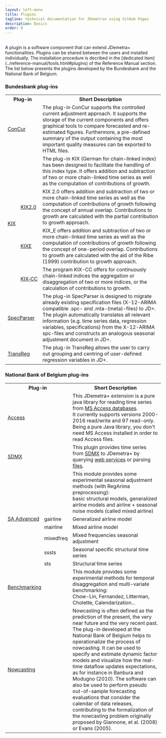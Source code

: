 ```yaml
---
layout: left-menu
title: Plugins
tagline: technical documentation for JDemetra+ using GitHub Pages
description: Basics
order: 0
---
```

<br/>
A plugin is a software component that can extend JDemetra+ functionalities. 
Plugins can be shared between the users and installed individually. The installation procedure is decribed in the [dedicated item](../reference-manual/tools.html#plugins) of the Reference Manual section.
The list below presents the plugins developed by the Bundesbank and the National Bank of Belgium.

### Bundesbank plug-ins

<table class="table table-bordered">
  <tr>
    <th colspan="2">Plug-in</th>
    <th>Short Description</th>
  </tr>
  <tr>
    <td colspan="2"><a href="https://immurb.github.io/pages/concur/">ConCur</a></td>
    <td>The plug-in ConCur supports the controlled current adjustment approach. It supports the storage of the current components and offers graphical tools to compare forecasted and re-estimated figures. Furthermore, a pre-defined summary of the output containing the most important quality measures can be exported to HTML files.</td>
  </tr>
  <tr>
    <td style = "border-right: 0px" rowspan="4"><a href="https://immurb.github.io/pages/kix/">KIX</a></td>
    <td style = "border-left: 0px"></td>
    <td>The plug-in KIX (German for chain-linked index) has been designed to facilitate the handling of this index type. It offers addition and subtraction of two or more chain-linked time series as well as the computation of contributions of growth.</td>
  </tr>
  <tr>
    <td><a href="https://immurb.github.io/pages/kix/kix2/">KIX2.0</a></td>
    <td>KIX 2.0 offers addition and subtraction of two or more chain-linked time series as well as the computation of contributions of growth following the concept of annual overlap. Contributions to growth are calculated with the partial contribution to growth approach.</td>
  </tr>
  <tr>
    <td><a href="https://immurb.github.io/pages/kix/kixe/">KIXE</a></td>
    <td>KIX_E offers addition and subtraction of two or more chain-linked time series as well as the computation of contributions of growth following the concept of one-period overlap. Contributions to growth are calculated with the aid of the Ribe (1999) contribution to growth approach.</td>
  </tr>
  <tr>
    <td><a href="https://immurb.github.io/pages/kix/kixcc/">KIX&#8209;CC</a></td>
    <td>The program KIX-CC offers for continuously chain-linked indices the aggregation or disaggregation of two or more indices, or the calculation of contributions to growth.</td>
  </tr>
  <tr>
    <td colspan="2"><a href="https://immurb.github.io/pages/specparser/">SpecParser</a></td>
    <td>The plug-in SpecParser is designed to migrate already existing specification files (X-12-ARIMA compatible .spc- and .mta-(meta)-files) to JD+. The plugin automatically translates all relevant information (e.g. time series data, regression variables, specifications) from the X-12-ARIMA spc-files and constructs an analogous seasonal adjustment document in JD+.</td>
  </tr>
  <tr>
    <td colspan="2"><a href="https://immurb.github.io/pages/transreg/">TransReg</a></td>
    <td>The plug-in TransReg allows the user to carry out grouping and centring of user-defined regression variables in JD+.</td>
  </tr>
</table>

### National Bank of Belgium plug-ins

<table class="table table-bordered">
  <tr>
    <th colspan="2">Plug-in</th>
    <th>Short Description</th>
  </tr>
  <tr>
    <td colspan="2"><a href="https://github.com/nbbrd/jdemetra-access">Access</a></td>
    <td>This JDemetra+ extension is a pure java library for reading time series from <a href="https://en.wikipedia.org/wiki/Microsoft_Access">MS Access databases</a>.<br/>It currently supports versions 2000-2016 read/write and 97 read-only.<br/>Being a pure Java library, you don't need MS Access installed in order to read Access files.</td>
  </tr>
  <tr>
    <td colspan="2"><a href="https://github.com/nbbrd/jdemetra-dotstat">SDMX</a></td>
    <td>This plugin provides time series from <a href="https://sdmx.org/">SDMX</a> to JDemetra+ by querying <a href="https://github.com/nbbrd/jdemetra-dotstat/wiki/Supported-web-services">web services</a> or parsing <a href="https://github.com/nbbrd/jdemetra-dotstat/wiki/Supported-file-formats">files</a>.</td>
  </tr>
  <tr>
    <td style = "border-right: 0px" rowspan="6"><a href="https://github.com/nbbrd/jdemetra-sa-advanced">SA&nbsp;Advanced</a></td>
    <td style = "border-left: 0px"></td>
    <td>This module provides some experimental seasonal adjustment methods (with RegArima preprocessing):<br/>basic structural models, generalized airline models and airline + seasonal noise models (called mixed airline)</td>
  </tr>
  <tr>
    <td>gairline</td>
    <td>Generalized airline model</td>
  </tr>
  <tr>
    <td>mairline</td>
    <td>Mixed airline model</td>
  </tr>
  <tr>
    <td>mixedfreq</td>
    <td>Mixed frequencies seasonal adjustment</td>
  </tr>
  <tr>
    <td>sssts</td>
    <td>Seasonal specific structural time series</td>
  </tr>
  <tr>
    <td>sts</td>
    <td>Structural time series</td>
  </tr>
  <tr>
    <td colspan="2"><a href="https://github.com/nbbrd/jdemetra-benchmarking">Benchmarking</a></td>
    <td>This module provides some experimental methods for temporal disaggregation and multi-variate benchmarking:<br/>Chow-Lin, Fernandez, Litterman, Cholette, Calendarization...</td>
  </tr>
  <tr>
    <td colspan="2"><a href="https://github.com/nbbrd/jdemetra-nowcasting">Nowcasting</a></td>
    <td>Nowcasting is often defined as the prediction of the present, the very near future and the very recent past. The plug-in developed at the National Bank of Belgium helps to operationalize the process of nowcasting. It can be used to specify and estimate dynamic factor models and visualize how the real-time dataflow updates expectations, as for instance in Banbura and Modugno (2010). The software can also be used to perform pseudo out-of-sample forecasting evaluations that consider the calendar of data releases, contributing to the formalization of the nowcasting problem originally proposed by Giannone, et al. (2008) or Evans (2005).</td>
  </tr>
</table>
